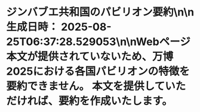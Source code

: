 # ジンバブエ共和国のパビリオン要約\n\n**生成日時：** 2025-08-25T06:37:28.529053\n\nWebページ本文が提供されていないため、万博2025における各国パビリオンの特徴を要約できません。  本文を提供していただければ、要約を作成いたします。